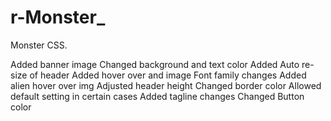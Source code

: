# r-Monster_
Monster CSS.

Added banner image
Changed background and text color
Added Auto re-size of header
Added hover over and image
Font family changes
Added alien hover over img
Adjusted header height
Changed border color
Allowed default setting in certain cases
Added tagline changes
Changed Button color


